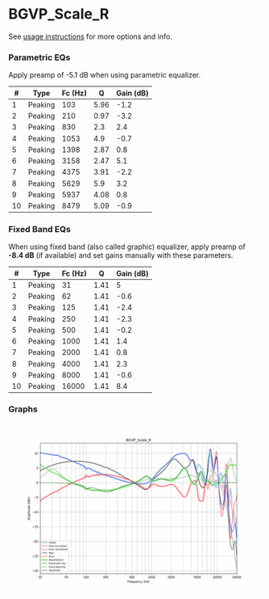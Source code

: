 # BGVP_Scale_R
See [usage instructions](https://github.com/jaakkopasanen/AutoEq#usage) for more options and info.

### Parametric EQs
Apply preamp of -5.1 dB when using parametric equalizer.

|   # | Type    |   Fc (Hz) |    Q |   Gain (dB) |
|-----|---------|-----------|------|-------------|
|   1 | Peaking |       103 | 5.96 |        -1.2 |
|   2 | Peaking |       210 | 0.97 |        -3.2 |
|   3 | Peaking |       830 | 2.3  |         2.4 |
|   4 | Peaking |      1053 | 4.9  |        -0.7 |
|   5 | Peaking |      1398 | 2.87 |         0.8 |
|   6 | Peaking |      3158 | 2.47 |         5.1 |
|   7 | Peaking |      4375 | 3.91 |        -2.2 |
|   8 | Peaking |      5629 | 5.9  |         3.2 |
|   9 | Peaking |      5937 | 4.08 |         0.8 |
|  10 | Peaking |      8479 | 5.09 |        -0.9 |

### Fixed Band EQs
When using fixed band (also called graphic) equalizer, apply preamp of **-8.4 dB** (if available) and set gains manually with these parameters.

|   # | Type    |   Fc (Hz) |    Q |   Gain (dB) |
|-----|---------|-----------|------|-------------|
|   1 | Peaking |        31 | 1.41 |         5   |
|   2 | Peaking |        62 | 1.41 |        -0.6 |
|   3 | Peaking |       125 | 1.41 |        -2.4 |
|   4 | Peaking |       250 | 1.41 |        -2.3 |
|   5 | Peaking |       500 | 1.41 |        -0.2 |
|   6 | Peaking |      1000 | 1.41 |         1.4 |
|   7 | Peaking |      2000 | 1.41 |         0.8 |
|   8 | Peaking |      4000 | 1.41 |         2.3 |
|   9 | Peaking |      8000 | 1.41 |        -0.6 |
|  10 | Peaking |     16000 | 1.41 |         8.4 |

### Graphs
![](./BGVP_Scale_R.png)
